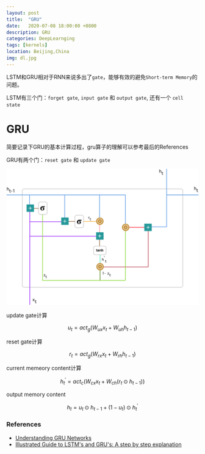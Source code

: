 ```yaml
---
layout: post
title:  "GRU"
date:   2020-07-08 18:00:00 +0800
description: GRU
categories: DeepLearnging
tags: [kernels]
location: Beijing,China
img: dl.jpg
---
```


LSTM和GRU相对于RNN来说多出了`gate`，能够有效的避免`Short-term Memory`的问题。

LSTM有三个门：`forget gate`, `input gate` 和 `output gate`, 还有一个 `cell state`


# GRU

简要记录下GRU的基本计算过程，gru算子的理解可以参考最后的References

GRU有两个门：`reset gate` 和 `update gate`

![gru](../images/gru/gru.png)

update gate计算

$$u_t=act_g(W_{ux}x_t + W_{uh}h_{t-1})$$

reset gate计算

$$r_t=act_g(W_{rx}x_t + W_{rh}h_{t-1})$$

current memeory content计算

$$h^{'}_{t}=act_c(W_{cx}x_t+W_{ch}(r_t \odot h_{t-1}))$$

output memory content

$$h_t=u_t \odot h_{t-1} + (1-u_t) \odot h^{'}_{t}$$


### References

- [Understanding GRU Networks](https://towardsdatascience.com/understanding-gru-networks-2ef37df6c9be)
- [Illustrated Guide to LSTM's and GRU's: A step by step explanation](https://towardsdatascience.com/illustrated-guide-to-lstms-and-gru-s-a-step-by-step-explanation-44e9eb85bf21)

